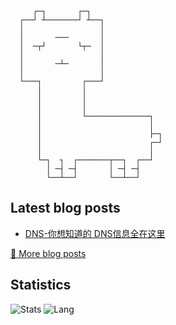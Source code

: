 
         ┌─┐       ┌─┐
      ┌──┘ ┴───────┘ ┴──┐
      │                 │
      │       ───       │
      │  ─┬┘       └┬─  │
      │                 │
      │       ─┴─       │
      │                 │
      └───┐         ┌───┘
          │         │
          │         │
          │         │
          │         └──────────────┐
          │                        │
          │                        ├─┐
          │                        ┌─┘
          │                        │
          └─┐  ┐  ┌───────┬──┐  ┌──┘
            │ ─┤ ─┤       │ ─┤ ─┤
            └──┴──┘       └──┴──┘

## Latest blog posts
- [DNS-你想知道的 DNS信息全在这里](http://www.wollens.top/blog/articles/1/)

[🌆 More blog posts](http://www.wollens.top/blog)

## Statistics
![Stats](https://github-readme-stats.vercel.app/api?username=DanielZhui)
![Lang](https://github-readme-stats.vercel.app/api/top-langs/?username=DanielZhui&hide=ipynb,html&layout=compact)
